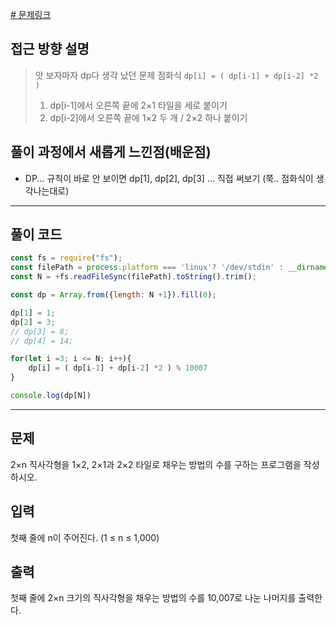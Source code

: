 
[# 문제링크](https://www.acmicpc.net/problem/11727)

## 접근 방향 설명
> 앗 보자마자 dp다 생각 났던 문제 
> 점화식 `dp[i] = ( dp[i-1] + dp[i-2] *2 )`
> 1. dp[i-1]에서 오른쪽 끝에 2×1 타일을 세로 붙이기 
> 2. dp[i-2]에서 오른쪽 끝에 1×2 두 개 / 2×2 하나 붙이기

## 풀이 과정에서 새롭게 느낀점(배운점)

- DP... 규칙이 바로 안 보이면 dp[1], dp[2], dp[3] ... 직접 써보기 (쭉.. 점화식이 생각나는대로)

---

## 풀이 코드

```js
const fs = require("fs");
const filePath = process.platform === 'linux'? '/dev/stdin' : __dirname + '/input.txt';
const N = +fs.readFileSync(filePath).toString().trim();

const dp = Array.from({length: N +1}).fill(0);

dp[1] = 1;
dp[2] = 3;
// dp[3] = 8;
// dp[4] = 14;

for(let i =3; i <= N; i++){
    dp[i] = ( dp[i-1] + dp[i-2] *2 ) % 10007
}

console.log(dp[N])
```

---

## 문제
2×n 직사각형을 1×2, 2×1과 2×2 타일로 채우는 방법의 수를 구하는 프로그램을 작성하시오.

## 입력
첫째 줄에 n이 주어진다. (1 ≤ n ≤ 1,000)

## 출력
첫째 줄에 2×n 크기의 직사각형을 채우는 방법의 수를 10,007로 나눈 나머지를 출력한다.

